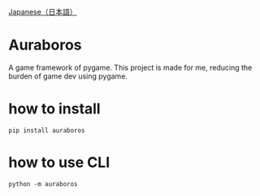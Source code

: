 [Japanese（日本語）](./README.jp.md)
# Auraboros
A game framework of pygame.
This project is made for me, reducing the burden of game dev using pygame.

# how to install
```
pip install auraboros
```

# how to use CLI
```
python -m auraboros 
```

